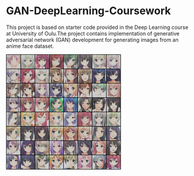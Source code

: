 # GAN-DeepLearning-Coursework

This project is based on starter code provided in the Deep Learning course at University of Oulu.The project contains implementation of generative adversarial network (GAN) development for generating images from an anime face dataset.

![example_gen_imgs](imgs/example_generated_images_exp2.png)
